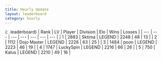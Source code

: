```yaml
---
title: Hourly Update
layout: leaderboard
category: hourly
---
```


{: .leaderboard}
| Rank | LV | Player | Division | Elo | Wins | Losses |
| --- | --- | --- | --- | --- | --- | --- |
| <span data-change="0">1</span> | 2883 | <span title="ID: 353063">Sktima</span> | LEGEND | <span data-change="14">2248</span> | <span data-change="3">48</span> | <span data-change="0">13</span> |
| <span data-change="1">2</span> | 1112 | <span title="ID: 431504">Dojo Master</span> | LEGEND | <span data-change="9">2228</span> | <span data-change="2">63</span> | <span data-change="0">25</span> |
| <span data-change="-1">3</span> | 1484 | <span title="ID: 540690">poon</span> | LEGEND | <span data-change="0">2223</span> | <span data-change="0">46</span> | <span data-change="0">19</span> |
| <span data-change="0">4</span> | 1747 | <span title="ID: 498412">LuckySpin</span> | LEGEND | <span data-change="0">2216</span> | <span data-change="0">66</span> | <span data-change="0">26</span> |
| <span data-change="0">5</span> | 750 | <span title="ID: 487157">Kalus</span> | LEGEND | <span data-change="0">2210</span> | <span data-change="0">49</span> | <span data-change="0">16</span> |